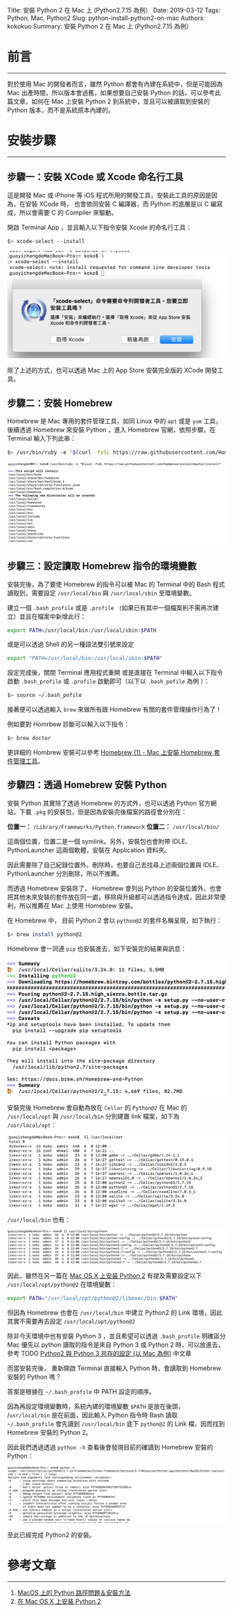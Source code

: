 Title: 安裝 Python 2 在 Mac 上 (Python2.7.15 為例）
Date: 2019-03-12
Tags: Python, Mac, Python2
Slug: python-install-python2-on-mac
Authors: kokokuo
Summary: 安裝 Python 2 在 Mac 上 (Python2.7.15 為例）

# 前言
---
對於使用 Mac 的開發者而言，雖然 Python 都會有內建在系統中，但是可能因為 Mac 出產時間，所以版本會過舊，如果想要自己安裝 Python 的話，可以參考此篇文章，如何在 Mac 上安裝 Python 2 到系統中，並且可以被讀取到安裝的 Python 版本，而不是系統原本內建的。

# 安裝步驟
---

## 步驟一：安裝 XCode 或 Xcode 命名行工具
這是開發 Mac 或 iPhone 等 iOS 程式所用的開發工具，安裝此工具的原因是因為，在安裝 XCode 時， 也會依同安裝 C 編譯器，而 Python 的底層是以 C 編寫成，所以會需要 C 的 Compiler 來驅動。

開啟 Terminal App ，並且輸入以下指令安裝 Xcode 的命名行工具：

```bash
$> xcode-select --install
```

![1-Install-XCode-Tool](../images/20190312-python-install-python2-on-mac/1-Install-XCode-Tool.png)

除了上述的方式，也可以透過 Mac 上的 App Store 安裝完全版的 XCode 開發工具。

## 步驟二：安裝 Homebrew 
Homebrew 是 Mac 專用的套件管理工具，如同 Linux 中的 `apt` 或是 `yum` 工具，後續透過 Homebrew 來安裝 Python ，進入 Homebrew 官網，依照步驟，在 Terminal 輸入下列此串：

```bash
$> /usr/bin/ruby -e "$(curl -fsSL https://raw.githubusercontent.com/Homebrew/install/master/install)"
```

![2-Install-Homebrew](../images/20190312-python-install-python2-on-mac/2-Install-Homebrew.png)

## 步驟三：設定讀取 Homebrew 指令的環境變數

安裝完後，為了要使 Homebrew 的指令可以被 Mac 的 Terminal 中的 Bash 程式讀取到，需要設定 `/usr/local/bin` 與 `/usr/local/sbin` 至環境變數。

建立一個 `.bash_profile` 或是 `.profile` （如果已有其中一個檔案則不需再次建立）並且在檔案中新增此行：

```bash
export PATH=/usr/local/bin:/usr/local/sbin:$PATH
```

或是可以透過 Shell 的另一種語法雙引號來設定

```bash
export "PATH=/usr/local/bin:/usr/local/sbin:$PATH"
```

設定完成後，關閉 Terminal 應用程式重開 或是直接在 Terminal 中輸入以下指令啟動 `.bash_profile` 或 `.profile` 啟動即可（以下以 `.bash_pofile` 為例 ）：

```bash
$> source ~/.bash_pofile
```

接著便可以透過輸入 `brew` 來做所有跟 Homebrew 有關的套件管理操作行為了！ 

例如要對 Homrbew 診斷可以輸入以下指令：

```bash
$> brew doctor
```

更詳細的 Hombrew 安裝可以參考 [Homebrew (1) - Mac 上安裝 Homebrew 套件管理工具]({filename}/posts/20190306-mac-install-homebrew.md)。

## 步驟四：透過 Homebrew 安裝 Python
安裝 Python 其實除了透過 Homebrew 的方式外，也可以透過 Python 官方網站，下載 `.pkg` 的安裝包，但是因為安裝完後檔案的路徑會分別在：


**位置一：** `/Library/Frameworks/Python.framework`
**位置二：** `/usr/local/bin/`


這兩個位置，位置二是一個 symlink。另外，安裝包也會附帶 IDLE、PythonLauncher 這兩個軟體，安裝在 Application 資料夾。

因此需要除了自己紀錄位置外，刪除時，也要自己去找尋上述兩個位置與 IDLE、PythonLauncher 分別刪除，所以不推薦。

而透過 Homebrew 安裝除了， Homebrew 會列出 Python 的安裝位置外，也會把其他未來安裝的套件放在同一處，移除與升級都可以透過指令達成，因此非常便利，所以推薦在 Mac 上使用 Homebrew 安裝。

在 Homebrew 中， 目前 Python 2 會以 `python@2` 的套件名稱呈現，如下執行：

```bash
$> brew install python@2
```

Homebrew 會一同連 `pip` 也安裝進去，如下安裝完的結果與訊息：

![3-install-python2-by-homebrew](../images/20190312-python-install-python2-on-mac/3-install-python2-by-homebrew.png)

安裝完後 Homebrew 會自動為放在 `Cellar` 的 `Python@2` 在 Mac 的 `/usr/local/opt` 與 `/usr/local/bin` 分別建置 link 檔案，如下為 `/usr/local/opt`：

![4-installed-python2-location-1](../images/20190312-python-install-python2-on-mac/4-installed-python2-location-1.png)

`/usr/local/bin` 也有：

![4-installed-python2-location-2](../images/20190312-python-install-python2-on-mac/4-installed-python2-location-2.png)

因此，雖然在另一篇在 [Mac OS X 上安装 Python 2](http://pythonguidecn.readthedocs.io/zh/latest/starting/install/osx.html) 有提及需要設定以下 `/usr/local/opt/python@2` 在環境變數：

```bash
export PATH="/usr/local/opt/python@2/libexec/bin:$PATH"
```

但因為 Homebrew 也會在 `/usr/local/bin` 中建立 Python2 的 Link 環境，因此其實不需要再去設定 `/usr/local/opt/python@2`

除非今天環境中也有安裝 Python 3 ，並且希望可以透過 `.bash_profile` 明確區分 Mac 優先以 python 讀取的指令是來自 Python 3 或 Python 2 時，可以放進去，參考 TODO [Python2 與 Python 3 共存的設定 (以 Mac 為例)]() 中文章

而當安裝完後， 重新開啟 Terminal 直接輸入 Python 時，會讀取到 Homebrew 安裝的 Python 嗎？ 

答案是根據在 `~/.bash_profile` 中 PATH 設定的順序。

因為再設定環境變數時，系統內建的環境變數 `$PATH` 是放在後頭， /`usr/local/bin` 是在前面，因此輸入 Python 指令時 Bash 讀取 `~/.bash_profile` 會先讀到 `/usr/local/bin` 底下 `python@2` 的 Link 檔，因而找到 Homebrew 安裝的 Python 2。

因此我們透過透過 `python -h` 查看後會發現目前的確讀到 Homebrew 安裝的 Python：

![5-python2-help-command](../images/20190312-python-install-python2-on-mac/5-python2-help-command.png)

至此已經完成 Python2 的安裝。

# 參考文章
---
1. [MacOS 上的 Python 路徑問題＆安裝方法](https://medium.com/denix-daily/macos%E4%B8%8A%E7%9A%84python%E8%B7%AF%E5%BE%91%E5%95%8F%E9%A1%8C-%E5%AE%89%E8%A3%9D%E6%96%B9%E6%B3%95-a10c01cc42a)
2. [在 Mac OS X 上安装 Python 2](http://pythonguidecn.readthedocs.io/zh/latest/starting/install/osx.html)

